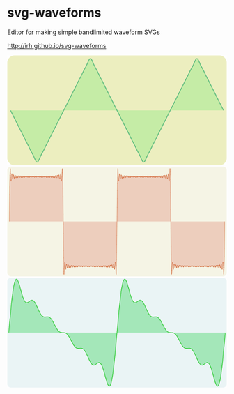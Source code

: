 # svg-waveforms
Editor for making simple bandlimited waveform SVGs

http://irh.github.io/svg-waveforms

[![Example 1](images/example1.png)][1]
[![Example 2](images/example2.png)][2]
[![Example 3](images/example3.png)][3]

[1]: http://irh.github.io/svg-waveforms/?data=EQbwOsDOAWCGAOBTCAuCAXATgS1gOwHMAbZYAGgjkwFsB7PbAYwGFaBXPdVCARgAYIFYNjwA3RJnSIAJt2AAzWEUikhjAJ6MSrDl2BpgAJkERa4zJFjV4REQTnHyESFloBrRAHVs09NAcmUK4erES0mHIAxACsACwARgAcAOywgfLYREQA8vCwjNjo6nJ8AHSGjkIZWaHhUQDMAJyIAGzRPIHx+W4EmOx40rn5hcX6EGXRnd29-dK1EWPAkdKJ0tLJqhAA7j5+ci18Ak7A0IjYBNB6BvWHgdSwmAQich3HfRzSdg5HAL7AQA
[2]: http://irh.github.io/svg-waveforms/?data=EQbwOsDOAWCGAOBTCAuCkCOBXWAnZwANBHLgLYD2AdgJYDGAwhVlQC6oQDMATBMcDSoA3RLlaIAJqgBmsADaRE-OgE86cxExbtgaYLyIQKI3JFhl4cwQHMOwACx90rXBQDWiAOo0JraHYAGADoANicoF3dNCjkKXDsAYjoAdk46AIDw6Ro5OQB5eFg6GlYVQKDuAEYsnLkmWPjdCCTpTmluMMNgACMit2tXFgkCopKypuBgyuTw3rp+waoJerjEuhDuxBDOcIB3Hz87EIzw6EQaa2gdFE4M-jI8a0E7A35FiRtUSoCAX2AgA
[3]: http://irh.github.io/svg-waveforms/?data=EQbwOsDOAWCGAOBTCAuClYHcIBoJwCcBbAewDsBLAYwGESBXMgF1QgDZcIKyA3RApogAmqJgXqI8wKgE8qAG0R1GLYGmAAmTsBJ8CGIvHncA5q03bIYkgGtEAdQpCm0cwEYAdFuBSrBW0ok8iQE5gDEAAwRVFER2gBmFPLyAPLwsFQUTDLmER4AzAlJ8nTBoWoQkdEAHBpU2gBGGTYm-oxCaRlZORXAeW4A7I3NrQxkQqUh4dUALDFUHD4QmE4u5mxR2tCIFCbQqij5UVJEsAQm3LnabeOm7nHAAL7AQA
